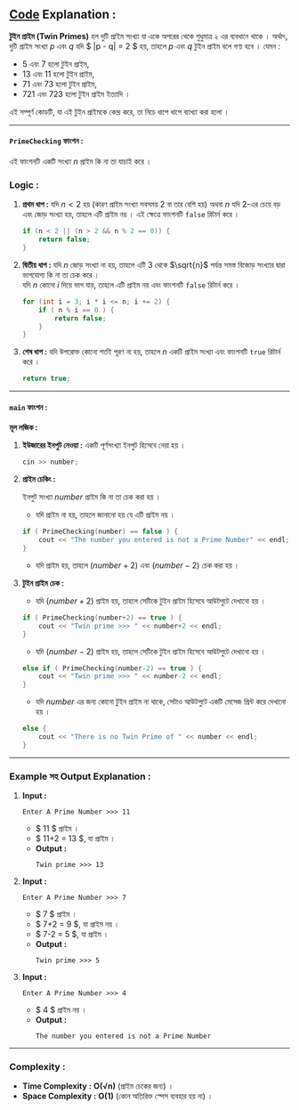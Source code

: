 ## **[Code]() Explanation :**

**টুইন প্রাইম (Twin Primes)** হল দুটি প্রাইম সংখ্যা যা একে অপরের থেকে শুধুমাত্র ২ এর ব্যবধানে থাকে । অর্থাৎ, দুটি প্রাইম সংখ্যা $p$ এবং $q$ যদি $ |p - q| = 2 $ হয়, তাহলে $p$ এবং $q$ টুইন প্রাইম বলে গণ্য হবে । যেমন :
- $5$ এবং $7$ হলো টুইন প্রাইম,
- $13$ এবং $11$ হলো টুইন প্রাইম,
- $71$ এবং $73$ হলো টুইন প্রাইম,
- $721$ এবং $723$ হলো টুইন প্রাইম ইত্যাদি ।

এই সম্পূর্ণ কোডটি, যা এই টুইন প্রাইমকে কেন্দ্র করে, তা নিচে ধাপে ধাপে ব্যাখ্যা করা হলো ।

---

#### **`PrimeChecking` ফাংশন :**
এই ফাংশনটি একটি সংখ্যা $n$ প্রাইম কি না তা যাচাই করে ।  
### Logic  :  
1. **প্রথম ধাপ :** 
   যদি $n < 2$ হয় (কারণ প্রাইম সংখ্যা সবসময় $2$ বা তার বেশি হয়) অথবা $n$ যদি $2$-এর চেয়ে বড় এবং জোড় সংখ্যা হয়, তাহলে এটি প্রাইম নয় । এই ক্ষেত্রে ফাংশনটি `false` রিটার্ন করে ।
   ```cpp
   if (n < 2 || (n > 2 && n % 2 == 0)) {
       return false;
   }
   ```
2. **দ্বিতীয় ধাপ :** 
   যদি $n$ জোড় সংখ্যা না হয়, তাহলে এটি $3$ থেকে $\sqrt{n}$ পর্যন্ত সমস্ত বিজোড় সংখ্যার দ্বারা ভাগযোগ্য কি না তা চেক করে ।  
   যদি $n$ কোনো $i$ দিয়ে ভাগ যায়, তাহলে এটি প্রাইম নয় এবং ফাংশনটি `false` রিটার্ন করে ।
   ```cpp
   for (int i = 3; i * i <= n; i += 2) {
       if ( n % i == 0 ) {
           return false;
       }
   }
   ```
3. **শেষ ধাপ :** 
   যদি উপরোক্ত কোনো শর্তই পূরণ না হয়, তাহলে $n$ একটি প্রাইম সংখ্যা এবং ফাংশনটি `true` রিটার্ন করে ।
   ```cpp
   return true;
   ```

---

#### **`main` ফাংশন :**
**মূল লজিক :**
1. **ইউজারের ইনপুট নেওয়া :**
   একটি পূর্ণসংখ্যা ইনপুট হিসেবে নেয়া হয় ।
   ```cpp
   cin >> number;
   ```

2. **প্রাইম চেকিং :**  

   ইনপুট সংখ্যা $number$ প্রাইম কি না তা চেক করা হয় ।  
   - যদি প্রাইম না হয়, তাহলে জানানো হয় যে এটি প্রাইম নয় ।
   ```cpp
   if ( PrimeChecking(number) == false ) {
       cout << "The number you entered is not a Prime Number" << endl;
   }
   ```
   - যদি প্রাইম হয়, তাহলে $(number+2)$ এবং $(number-2)$ চেক করা হয় ।

3. **টুইন প্রাইম চেক :**  
   - যদি $(number+2)$ প্রাইম হয়, তাহলে সেটিকে টুইন প্রাইম হিসেবে আউটপুটে দেখানো হয় ।
   ```cpp
   if ( PrimeChecking(number+2) == true ) {
       cout << "Twin prime >>> " << number+2 << endl;
   }
   ```
   - যদি $(number-2)$ প্রাইম হয়, তাহলে সেটিকে টুইন প্রাইম হিসেবে আউটপুটে দেখানো হয় ।
   ```cpp
   else if ( PrimeChecking(number-2) == true ) {
       cout << "Twin prime >>> " << number-2 << endl;
   }
   ```
   - যদি $number$ এর জন্য কোনো টুইন প্রাইম না থাকে, সেটাও আউটপুটে একটি মেসেজ প্রিন্ট করে দেখানো হয় ।
   ```cpp
   else {
       cout << "There is no Twin Prime of " << number << endl;
   }
   ```

---

### **Example সহ Output Explanation :**

1. **Input :**  
   ``` 
   Enter A Prime Number >>> 11
   ```
   - $ 11 $ প্রাইম ।  
   - $ 11+2 = 13 $, যা প্রাইম ।  
   - **Output :**  
     ```
     Twin prime >>> 13
     ```

2. **Input :**  
   ```
   Enter A Prime Number >>> 7
   ```
   - $ 7 $ প্রাইম ।  
   - $ 7+2 = 9 $, যা প্রাইম নয় ।  
   - $ 7-2 = 5 $, যা প্রাইম ।  
   - **Output :**  
     ```
     Twin prime >>> 5
     ```

3. **Input :**  
   ```
   Enter A Prime Number >>> 4
   ```
   - $ 4 $ প্রাইম নয় ।  
   - **Output :**  
     ```
     The number you entered is not a Prime Number
     ```

---

### **Complexity :**
- **Time Complexity :** **O(√n)** (প্রাইম চেকের জন্য) ।
- **Space Complexity :** **O(1)** (কোন অতিরিক্ত স্পেস ব্যবহার হয় না) ।